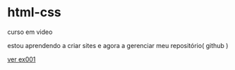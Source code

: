 # html-css
 curso em video

estou aprendendo a criar sites e agora a gerenciar meu repositório( github )

<a href="ricardoferreira47.github.io/html-css/exercicios/ex001/">ver ex001</a>